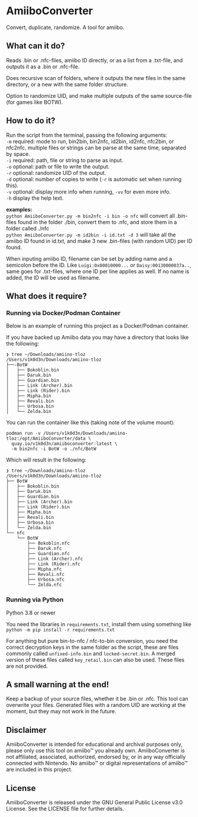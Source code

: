 # AmiiboConverter

Convert, duplicate, randomize. A tool for amiibo.

## What can it do?

Reads .bin or .nfc-files, amiibo ID directly, or as a list from a .txt-file, and outputs it as a .bin or .nfc-file.

Does recursive scan of folders, where it outputs the new files in the same directory, or a new with the same folder structure.

Option to randomize UID, and make multiple outputs of the same source-file (for games like BOTW).

## How to do it?

Run the script from the terminal, passing the following arguments:  
`-m` required: mode to run, bin2bin, bin2nfc, id2bin, id2nfc, nfc2bin, or nfc2nfc. multiple files or strings can be parse at the same time, separated by space.  
`-i` required: path, file or string to parse as input.  
`-o` optional: path or file to write the output.  
`-r` optional: randomize UID of the output.  
`-d` optional: number of copies to write (`-r` is automatic set when running this).  
`-v` optional: display more info when running, `-vv` for even more info.  
`-h` display the help text.

**examples:**  
`python AmiiboConverter.py -m bin2nfc -i bin -o nfc` will convert all .bin-files found in the folder ./bin, convert them to .nfc, and store them in a folder called ./nfc  
`python AmiiboConverter.py -m id2bin -i id.txt -d 3` will take all the amiibo ID found in id.txt, and make 3 new .bin-files (with random UID) per ID found.

When inputing amiibo ID, filename can be set by adding name and a semicolon before the ID. Like `Luigi:0x00010000...` or `Daisy:00130000037a..`, same goes for .txt-files, where one ID per line applies as well. If no name is added, the ID will be used as filename.

## What does it require?

### Running via Docker/Podman Container

Below is an example of running this project as a Docker/Podman container.

If you have backed up Amiibo data you may have a directory that looks like the following:
```
❯ tree ~/Downloads/amiino-tloz
/Users/v1k0d3n/Downloads/amiino-tloz
├──-BotW
│   ├── Bokoblin.bin
│   ├── Daruk.bin
│   ├── Guardian.bin
│   ├── Link (Archer).bin
│   ├── Link (Rider).bin
│   ├── Mipha.bin
│   ├── Revali.bin
│   ├── Urbosa.bin
│   └── Zelda.bin
```

You can run the container like this (taking note of the volume mount):
```
podman run -v /Users/v1k0d3n/Downloads/amiino-tloz:/opt/AmiiboConverter/data \
  quay.io/v1k0d3n/amiiboconverter:latest \
  -m bin2nfc -i BotW -o ./nfc/BotW
```

Which will result in the following:
```
❯ tree ~/Downloads/amiino-tloz
/Users/v1k0d3n/Downloads/amiino-tloz
├── BotW
│   ├── Bokoblin.bin
│   ├── Daruk.bin
│   ├── Guardian.bin
│   ├── Link (Archer).bin
│   ├── Link (Rider).bin
│   ├── Mipha.bin
│   ├── Revali.bin
│   ├── Urbosa.bin
│   └── Zelda.bin
└── nfc
    └── BotW
        ├── Bokoblin.nfc
        ├── Daruk.nfc
        ├── Guardian.nfc
        ├── Link (Archer).nfc
        ├── Link (Rider).nfc
        ├── Mipha.nfc
        ├── Revali.nfc
        ├── Urbosa.nfc
        └── Zelda.nfc
```

### Running via Python

Python 3.8 or newer

You need the libraries in `requirements.txt`, install them using something like `python -m pip install -r requirements.txt`

For anything but pure bin-to-nfc / nfc-to-bin conversion, you need the correct decryption keys in the same folder as the script, these are files commonly called `unfixed-info.bin` and `locked-secret.bin`. A merged version of these files called `key_retail.bin` can also be used. These files are not provided.

## A small warning at the end!

Keep a backup of your source files, whether it be .bin or .nfc. This tool can overwrite your files. Generated files with a random UID are working at the moment, but they may not work in the future.

## Disclaimer

AmiiboConverter is intended for educational and archival purposes only, please only use this tool on amiibo™ you already own.
AmiiboConverter is not affiliated, associated, authorized, endorsed by, or in any way officially connected with Nintendo. No amiibo™ or digital representations of amiibo™ are included in this project.

## License

AmiiboConverter is released under the GNU General Public License v3.0 License. See the LICENSE file for further details.
